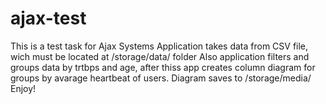 # ajax-test
This is a test task for Ajax Systems
Application takes data from CSV file, wich must be located at /storage/data/ folder
Also application filters and groups data by trtbps and age, after thiss app creates column diagram for groups by avarage heartbeat of users.
Diagram saves to /storage/media/
Enjoy!
